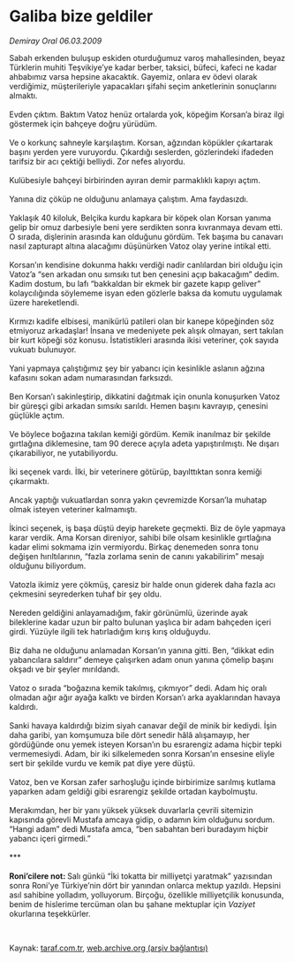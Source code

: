 # Galiba bize geldiler

*Demiray Oral 06.03.2009*

<div class="taraf_structure_2col_1zq">
<div class="margen_n">



 <p>Sabah erkenden buluşup eskiden oturduğumuz varoş mahallesinden, beyaz Türklerin muhiti Teşvikiye’ye kadar berber, taksici, büfeci, kafeci ne kadar ahbabımız varsa hepsine akacaktık. Gayemiz, onlara ev ödevi olarak verdiğimiz, müşterileriyle yapacakları şifahi seçim anketlerinin sonuçlarını almaktı. <br/><br/>Evden çıktım. Baktım Vatoz henüz ortalarda yok, köpeğim Korsan’a biraz ilgi göstermek için bahçeye doğru yürüdüm. <br/><br/>Ve o korkunç sahneyle karşılaştım. Korsan, ağzından köpükler çıkartarak başını yerden yere vuruyordu. Çıkardığı seslerden, gözlerindeki ifadeden tarifsiz bir acı çektiği belliydi. Zor nefes alıyordu. <br/><br/>Kulübesiyle bahçeyi birbirinden ayıran demir parmaklıklı kapıyı açtım. <br/><br/>Yanına diz çöküp ne olduğunu anlamaya çalıştım. Ama faydasızdı. <br/><br/>Yaklaşık 40 kiloluk, Belçika kurdu kapkara bir köpek olan Korsan yanıma gelip bir omuz darbesiyle beni yere serdikten sonra kıvranmaya devam etti. O sırada, dişlerinin arasında kan olduğunu gördüm. Tek başıma bu canavarı nasıl zapturapt altına alacağımı düşünürken Vatoz olay yerine intikal etti. <br/><br/>Korsan’ın kendisine dokunma hakkı verdiği nadir canlılardan biri olduğu için Vatoz’a “sen arkadan onu sımsıkı tut ben çenesini açıp bakacağım” dedim. Kadim dostum, bu lafı “bakkaldan bir ekmek bir gazete kapıp geliver” kolaycılığında söylememe isyan eden gözlerle baksa da komutu uygulamak üzere hareketlendi. <br/><br/>Kırmızı kadife elbisesi, manikürlü patileri olan bir kanepe köpeğinden söz etmiyoruz arkadaşlar! İnsana ve medeniyete pek alışık olmayan, sert takılan bir kurt köpeği söz konusu. İstatistikleri arasında ikisi veteriner, çok sayıda vukuatı bulunuyor. <br/><br/>Yani yapmaya çalıştığımız şey bir yabancı için kesinlikle aslanın ağzına kafasını sokan adam numarasından farksızdı. <br/><br/>Ben Korsan’ı sakinleştirip, dikkatini dağıtmak için onunla konuşurken Vatoz bir güreşçi gibi arkadan sımsıkı sarıldı. Hemen başını kavrayıp, çenesini güçlükle açtım. <br/><br/>Ve böylece boğazına takılan kemiği gördüm. Kemik inanılmaz bir şekilde gırtlağına diklemesine, tam 90 derece açıyla adeta yapıştırılmıştı. Ne dışarı çıkarabiliyor, ne yutabiliyordu. <br/><br/>İki seçenek vardı. İlki, bir veterinere götürüp, bayılttıktan sonra kemiği çıkarmaktı. <br/><br/>Ancak yaptığı vukuatlardan sonra yakın çevremizde Korsan’la muhatap olmak isteyen veteriner kalmamıştı. <br/><br/>İkinci seçenek, iş başa düştü deyip harekete geçmekti. Biz de öyle yapmaya karar verdik. Ama Korsan direniyor, sahibi bile olsam kesinlikle gırtlağına kadar elimi sokmama izin vermiyordu. Birkaç denemeden sonra tonu değişen hırıltılarının, “fazla zorlama senin de canını yakabilirim” mesajı olduğunu biliyordum. <br/><br/>Vatozla ikimiz yere çökmüş, çaresiz bir halde onun giderek daha fazla acı çekmesini seyrederken tuhaf bir şey oldu. <br/><br/>Nereden geldiğini anlayamadığım, fakir görünümlü, üzerinde ayak bileklerine kadar uzun bir palto bulunan yaşlıca bir adam bahçeden içeri girdi. Yüzüyle ilgili tek hatırladığım kırış kırış olduğuydu. <br/><br/>Biz daha ne olduğunu anlamadan Korsan’ın yanına gitti. Ben, “dikkat edin yabancılara saldırır” demeye çalışırken adam onun yanına çömelip başını okşadı ve bir şeyler mırıldandı. <br/><br/>Vatoz o sırada “boğazına kemik takılmış, çıkmıyor” dedi. Adam hiç oralı olmadan ağır ağır ayağa kalktı ve birden Korsan’ı arka ayaklarından havaya kaldırdı. <br/><br/>Sanki havaya kaldırdığı bizim siyah canavar değil de minik bir kediydi. İşin daha garibi, yan komşumuza bile dört senedir hâlâ alışamayıp, her gördüğünde onu yemek isteyen Korsan’ın bu esrarengiz adama hiçbir tepki vermemesiydi. Adam, bir iki silkelemeden sonra Korsan’ın ensesine eliyle sert bir şekilde vurdu ve kemik pat diye yere düştü. <br/><br/>Vatoz, ben ve Korsan zafer sarhoşluğu içinde birbirimize sarılmış kutlama yaparken adam geldiği gibi esrarengiz şekilde ortadan kaybolmuştu. <br/><br/>Merakımdan, her bir yanı yüksek yüksek duvarlarla çevrili sitemizin kapısında görevli Mustafa amcaya gidip, o adamın kim olduğunu sordum. “Hangi adam” dedi Mustafa amca, “ben sabahtan beri buradayım hiçbir yabancı içeri girmedi.” <br/><br/>***<b> <br/><br/>Roni’cilere not: </b>Salı günkü “İki tokatta bir milliyetçi yaratmak” yazısından sonra Roni’ye Türkiye’nin dört bir yanından onlarca mektup yazıldı. Hepsini asıl sahibine yolladım, yolluyorum. Birçoğu, özellikle milliyetçilik konusunda, benim de hislerime tercüman olan bu şahane mektuplar için <i>Vaziyet</i> okurlarına teşekkürler.</p>

<br/>


<div id="taraf_not">
</div>

</div>


</div>

Kaynak: [taraf.com.tr](http://www.taraf.com.tr:80/makale/4352.htm), [web.archive.org (arşiv bağlantısı)](http://web.archive.org/web/20090426070025/http://www.taraf.com.tr:80/makale/4352.htm)
